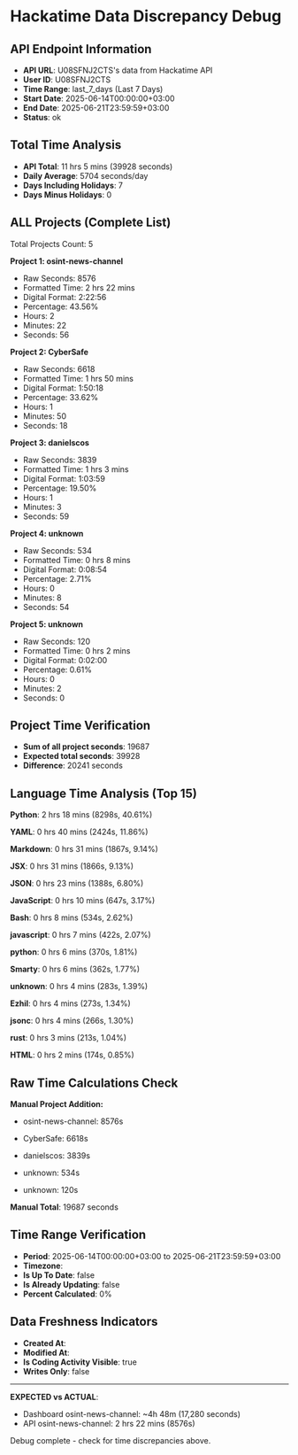 # Hackatime Data Discrepancy Debug

## API Endpoint Information
- **API URL**: U08SFNJ2CTS's data from Hackatime API
- **User ID**: U08SFNJ2CTS
- **Time Range**: last_7_days (Last 7 Days)
- **Start Date**: 2025-06-14T00:00:00+03:00
- **End Date**: 2025-06-21T23:59:59+03:00
- **Status**: ok

## Total Time Analysis
- **API Total**: 11 hrs 5 mins (39928 seconds)
- **Daily Average**: 5704 seconds/day
- **Days Including Holidays**: 7
- **Days Minus Holidays**: 0

## ALL Projects (Complete List)
Total Projects Count: 5


**Project 1: osint-news-channel**
- Raw Seconds: 8576
- Formatted Time: 2 hrs 22 mins
- Digital Format: 2:22:56
- Percentage: 43.56%
- Hours: 2
- Minutes: 22
- Seconds: 56


**Project 2: CyberSafe**
- Raw Seconds: 6618
- Formatted Time: 1 hrs 50 mins
- Digital Format: 1:50:18
- Percentage: 33.62%
- Hours: 1
- Minutes: 50
- Seconds: 18


**Project 3: danielscos**
- Raw Seconds: 3839
- Formatted Time: 1 hrs 3 mins
- Digital Format: 1:03:59
- Percentage: 19.50%
- Hours: 1
- Minutes: 3
- Seconds: 59


**Project 4: unknown**
- Raw Seconds: 534
- Formatted Time: 0 hrs 8 mins
- Digital Format: 0:08:54
- Percentage: 2.71%
- Hours: 0
- Minutes: 8
- Seconds: 54


**Project 5: unknown**
- Raw Seconds: 120
- Formatted Time: 0 hrs 2 mins
- Digital Format: 0:02:00
- Percentage: 0.61%
- Hours: 0
- Minutes: 2
- Seconds: 0



## Project Time Verification












- **Sum of all project seconds**: 19687
- **Expected total seconds**: 39928
- **Difference**: 20241 seconds

## Language Time Analysis (Top 15)

**Python**: 2 hrs 18 mins (8298s, 40.61%)

**YAML**: 0 hrs 40 mins (2424s, 11.86%)

**Markdown**: 0 hrs 31 mins (1867s, 9.14%)

**JSX**: 0 hrs 31 mins (1866s, 9.13%)

**JSON**: 0 hrs 23 mins (1388s, 6.80%)

**JavaScript**: 0 hrs 10 mins (647s, 3.17%)

**Bash**: 0 hrs 8 mins (534s, 2.62%)

**javascript**: 0 hrs 7 mins (422s, 2.07%)

**python**: 0 hrs 6 mins (370s, 1.81%)

**Smarty**: 0 hrs 6 mins (362s, 1.77%)

**unknown**: 0 hrs 4 mins (283s, 1.39%)

**Ezhil**: 0 hrs 4 mins (273s, 1.34%)

**jsonc**: 0 hrs 4 mins (266s, 1.30%)

**rust**: 0 hrs 3 mins (213s, 1.04%)

**HTML**: 0 hrs 2 mins (174s, 0.85%)


## Raw Time Calculations Check

**Manual Project Addition:**

- osint-news-channel: 8576s


- CyberSafe: 6618s


- danielscos: 3839s


- unknown: 534s


- unknown: 120s


**Manual Total**: 19687 seconds

## Time Range Verification
- **Period**: 2025-06-14T00:00:00+03:00 to 2025-06-21T23:59:59+03:00
- **Timezone**: 
- **Is Up To Date**: false
- **Is Already Updating**: false
- **Percent Calculated**: 0%

## Data Freshness Indicators
- **Created At**: 
- **Modified At**: 
- **Is Coding Activity Visible**: true
- **Writes Only**: false

---

**EXPECTED vs ACTUAL**:
- Dashboard osint-news-channel: ~4h 48m (17,280 seconds)
- API osint-news-channel: 2 hrs 22 mins (8576s)

Debug complete - check for time discrepancies above.
